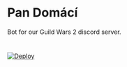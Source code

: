 # Pan Domácí
Bot for our Guild Wars 2 discord server.
#
[![Deploy](https://www.herokucdn.com/deploy/button.svg)](https://heroku.com/deploy)
#
